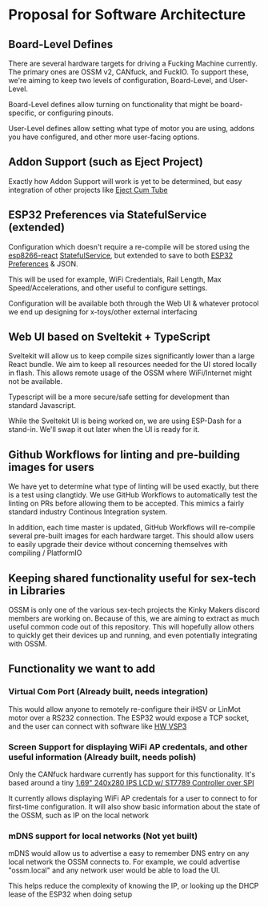 # Proposal for Software Architecture
## Board-Level Defines
There are several hardware targets for driving a Fucking Machine currently. The primary ones are OSSM v2, CANfuck, and FuckIO. To support these, we're aiming to keep two levels of configuration, Board-Level, and User-Level. 

Board-Level defines allow turning on functionality that might be board-specific, or configuring pinouts. 

User-Level defines allow setting what type of motor you are using, addons you have configured, and other more user-facing options.
## Addon Support (such as Eject Project)
Exactly how Addon Support will work is yet to be determined, but easy integration of other projects like [Eject Cum Tube](https://github.com/ortlof/EJECT-cum-tube-project/)

## ESP32 Preferences via StatefulService (extended)
Configuration which doesn't require a re-compile will be stored using the [esp8266-react](https://github.com/rjwats/esp8266-react) [StatefulService](https://github.com/rjwats/esp8266-react/blob/master/lib/framework/StatefulService.h), but extended to save to both [ESP32 Preferences](https://espressif-docs.readthedocs-hosted.com/projects/arduino-esp32/en/latest/api/preferences.html) & JSON.

This will be used for example, WiFi Credentials, Rail Length, Max Speed/Accelerations, and other useful to configure settings.

Configuration will be available both through the Web UI & whatever protocol we end up designing for x-toys/other external interfacing

## Web UI based on Sveltekit + TypeScript
Sveltekit will allow us to keep compile sizes significantly lower than a large React bundle. We aim to keep all resources needed for the UI stored locally in flash. This allows remote usage of the OSSM where WiFi/Internet might not be available.

Typescript will be a more secure/safe setting for development than standard Javascript.

While the Sveltekit UI is being worked on, we are using ESP-Dash for a stand-in. We'll swap it out later when the UI is ready for it.

## Github Workflows for linting and pre-building images for users
We have yet to determine what type of linting will be used exactly, but there is a test using clangtidy. We use GitHub Workflows to automatically test the linting on PRs before allowing them to be accepted. This mimics a fairly standard industry Continous Integration system.

In addition, each time master is updated, GitHub Workflows will re-compile several pre-built images for each hardware target. This should allow users to easily upgrade their device without concerning themselves with compiling / PlatformIO

## Keeping shared functionality useful for sex-tech in Libraries
OSSM is only one of the various sex-tech projects the Kinky Makers discord members are working on. Because of this, we are aiming to extract as much useful common code out of this repository. This will hopefully allow others to quickly get their devices up and running, and even potentially integrating with OSSM.

## Functionality we want to add
### Virtual Com Port (Already built, needs integration)
This would allow anyone to remotely re-configure their iHSV or LinMot motor over a RS232 connection. The ESP32 would expose a TCP socket, and the user can connect with software like [HW VSP3](https://www.hw-group.com/software/hw-vsp3-virtual-serial-port)

### Screen Support for displaying WiFi AP credentals, and other useful information (Already built, needs polish)
Only the CANfuck hardware currently has support for this functionality.
It's based around a tiny [1.69" 240x280 IPS LCD w/ ST7789 Controller over SPI](https://www.aliexpress.us/item/3256803567938962.html)

It currently allows displaying WiFi AP credentals for a user to connect to for first-time configuration. It will also show basic information about the state of the OSSM, such as IP on the local network

### mDNS support for local networks (Not yet built)
mDNS would allow us to advertise a easy to remember DNS entry on any local network the OSSM connects to. For example, we could advertise "ossm.local" and any network user would be able to load the UI.

This helps reduce the complexity of knowing the IP, or looking up the DHCP lease of the ESP32 when doing setup